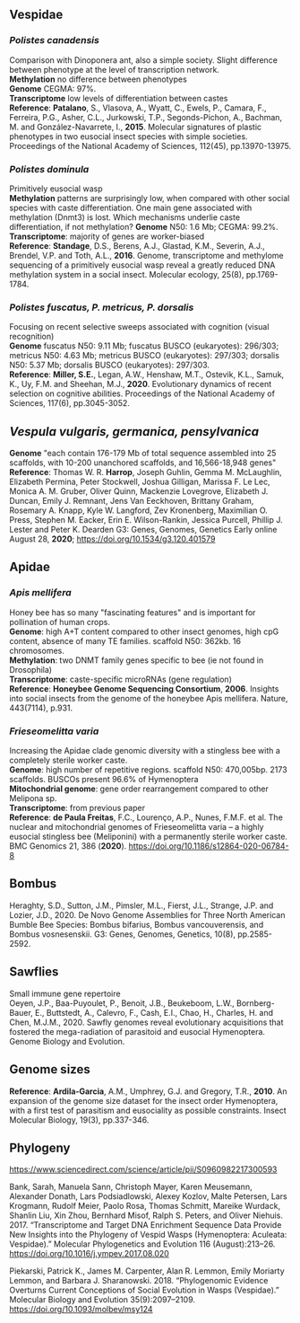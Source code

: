 ## Vespidae

### *Polistes canadensis*
Comparison with Dinoponera ant, also a simple society. Slight difference between phenotype at the level of transcription network.   
**Methylation** no difference between phenotypes  
**Genome** CEGMA: 97%.  
**Transcriptome** low levels of differentiation between castes  
**Reference**: **Patalano**, S., Vlasova, A., Wyatt, C., Ewels, P., Camara, F., Ferreira, P.G., Asher, C.L., Jurkowski, T.P., Segonds-Pichon, A., Bachman, M. and González-Navarrete, I., **2015**. Molecular signatures of plastic phenotypes in two eusocial insect species with simple societies. Proceedings of the National Academy of Sciences, 112(45), pp.13970-13975.  

### *Polistes dominula*
Primitively eusocial wasp  
**Methylation** patterns are surprisingly low, when compared with other social species with caste differentiation. One main gene associated with methylation (Dnmt3) is lost. Which mechanisms underlie caste differentiation, if not methylation?
**Genome** N50: 1.6 Mb; CEGMA: 99.2%.   
**Transcriptome**: majority of genes are worker-biased  
**Reference**: **Standage**, D.S., Berens, A.J., Glastad, K.M., Severin, A.J., Brendel, V.P. and Toth, A.L., **2016**. Genome, transcriptome and methylome sequencing of a primitively eusocial wasp reveal a greatly reduced DNA methylation system in a social insect. Molecular ecology, 25(8), pp.1769-1784.  


### *Polistes fuscatus, P. metricus, P. dorsalis*
Focusing on recent selective sweeps associated with cognition (visual recognition)  
**Genome** fuscatus N50: 9.11 Mb; fuscatus BUSCO (eukaryotes): 296/303; metricus N50: 4.63 Mb; metricus BUSCO (eukaryotes): 297/303; dorsalis N50: 5.37 Mb; dorsalis BUSCO (eukaryotes): 297/303.   
**Reference**: **Miller, S.E.**, Legan, A.W., Henshaw, M.T., Ostevik, K.L., Samuk, K., Uy, F.M. and Sheehan, M.J., **2020**. Evolutionary dynamics of recent selection on cognitive abilities. Proceedings of the National Academy of Sciences, 117(6), pp.3045-3052. 

## *Vespula vulgaris, germanica, pensylvanica*  
**Genome** "each contain 176-179 Mb of total sequence assembled into 25 scaffolds, with 10-200 unanchored scaffolds, and 16,566-18,948 genes"   
**Reference**: Thomas W. R. **Harrop**, Joseph Guhlin, Gemma M. McLaughlin, Elizabeth Permina, Peter Stockwell, Joshua Gilligan, Marissa F. Le Lec, Monica A. M. Gruber, Oliver Quinn, Mackenzie Lovegrove, Elizabeth J. Duncan, Emily J. Remnant, Jens Van Eeckhoven, Brittany Graham, Rosemary A. Knapp, Kyle W. Langford, Zev Kronenberg, Maximilian O. Press, Stephen M. Eacker, Erin E. Wilson-Rankin, Jessica Purcell, Phillip J. Lester and Peter K. Dearden
G3: Genes, Genomes, Genetics Early online August 28, **2020**; https://doi.org/10.1534/g3.120.401579 


## Apidae

### *Apis mellifera*
Honey bee has so many "fascinating features" and is important for pollination of human crops.   
**Genome**: high A+T content compared to other insect genomes, high cpG content, absence of many TE families. scaffold N50: 362kb. 16 chromosomes.  
**Methylation**: two DNMT family genes specific to bee (ie not found in Drosophila)  
**Transcriptome**: caste-specific microRNAs (gene regulation)  
**Reference**: **Honeybee Genome Sequencing Consortium**, **2006**. Insights into social insects from the genome of the honeybee Apis mellifera. Nature, 443(7114), p.931.

### *Frieseomelitta varia*
Increasing the Apidae clade genomic diversity with a stingless bee with a completely sterile worker caste.   
**Genome**: high number of repetitive regions. scaffold N50: 470,005bp. 2173 scaffolds. BUSCOs present 96.6% of Hymenoptera  
**Mitochondrial genome**: gene order rearrangement compared to other Melipona sp.    
**Transcriptome**: from previous paper  
**Reference**: **de Paula Freitas**, F.C., Lourenço, A.P., Nunes, F.M.F. et al. The nuclear and mitochondrial genomes of Frieseomelitta varia – a highly eusocial stingless bee (Meliponini) with a permanently sterile worker caste. BMC Genomics 21, 386 (**2020**). https://doi.org/10.1186/s12864-020-06784-8

## Bombus
Heraghty, S.D., Sutton, J.M., Pimsler, M.L., Fierst, J.L., Strange, J.P. and Lozier, J.D., 2020. De Novo Genome Assemblies for Three North American Bumble Bee Species: Bombus bifarius, Bombus vancouverensis, and Bombus vosnesenskii. G3: Genes, Genomes, Genetics, 10(8), pp.2585-2592.

## Sawflies
Small immune gene repertoire  
Oeyen, J.P., Baa-Puyoulet, P., Benoit, J.B., Beukeboom, L.W., Bornberg-Bauer, E., Buttstedt, A., Calevro, F., Cash, E.I., Chao, H., Charles, H. and Chen, M.J.M., 2020. Sawfly genomes reveal evolutionary acquisitions that fostered the mega-radiation of parasitoid and eusocial Hymenoptera. Genome Biology and Evolution.


## Genome sizes
**Reference**: **Ardila‐Garcia**, A.M., Umphrey, G.J. and Gregory, T.R., **2010**. An expansion of the genome size dataset for the insect order Hymenoptera, with a first test of parasitism and eusociality as possible constraints. Insect Molecular Biology, 19(3), pp.337-346.

## Phylogeny
https://www.sciencedirect.com/science/article/pii/S0960982217300593

Bank, Sarah, Manuela Sann, Christoph Mayer, Karen Meusemann, Alexander Donath, Lars Podsiadlowski, Alexey Kozlov, Malte Petersen, Lars Krogmann, Rudolf Meier, Paolo Rosa, Thomas Schmitt, Mareike Wurdack, Shanlin Liu, Xin Zhou, Bernhard Misof, Ralph S. Peters, and Oliver Niehuis. 2017. “Transcriptome and Target DNA Enrichment Sequence Data Provide New Insights into the Phylogeny of Vespid Wasps (Hymenoptera: Aculeata: Vespidae).” Molecular Phylogenetics and Evolution 116 (August):213–26. https://doi.org/10.1016/j.ympev.2017.08.020

Piekarski, Patrick K., James M. Carpenter, Alan R. Lemmon, Emily Moriarty Lemmon, and Barbara J. Sharanowski. 2018. “Phylogenomic Evidence Overturns Current Conceptions of Social Evolution in Wasps (Vespidae).” Molecular Biology and Evolution 35(9):2097–2109. https://doi.org/10.1093/molbev/msy124
